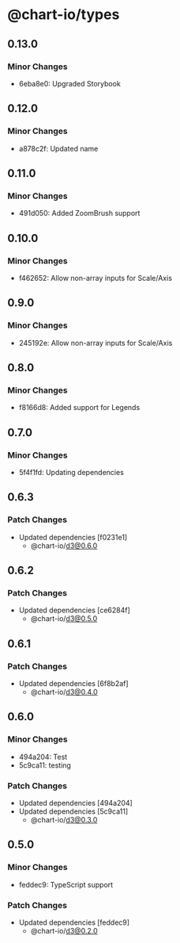 # @chart-io/types

## 0.13.0

### Minor Changes

- 6eba8e0: Upgraded Storybook

## 0.12.0

### Minor Changes

- a878c2f: Updated name

## 0.11.0

### Minor Changes

- 491d050: Added ZoomBrush support

## 0.10.0

### Minor Changes

- f462652: Allow non-array inputs for Scale/Axis

## 0.9.0

### Minor Changes

- 245192e: Allow non-array inputs for Scale/Axis

## 0.8.0

### Minor Changes

- f8166d8: Added support for Legends

## 0.7.0

### Minor Changes

- 5f4f1fd: Updating dependencies

## 0.6.3

### Patch Changes

- Updated dependencies [f0231e1]
  - @chart-io/d3@0.6.0

## 0.6.2

### Patch Changes

- Updated dependencies [ce6284f]
  - @chart-io/d3@0.5.0

## 0.6.1

### Patch Changes

- Updated dependencies [6f8b2af]
  - @chart-io/d3@0.4.0

## 0.6.0

### Minor Changes

- 494a204: Test
- 5c9ca11: testing

### Patch Changes

- Updated dependencies [494a204]
- Updated dependencies [5c9ca11]
  - @chart-io/d3@0.3.0

## 0.5.0

### Minor Changes

- feddec9: TypeScript support

### Patch Changes

- Updated dependencies [feddec9]
  - @chart-io/d3@0.2.0
